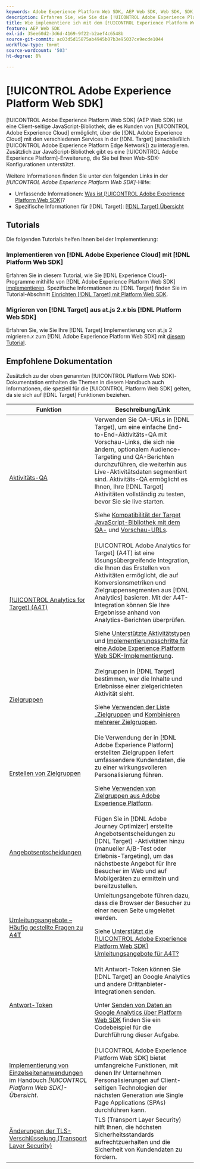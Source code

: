 ```yaml
---
keywords: Adobe Experience Platform Web SDK, AEP Web SDK, Web SDK, SDK, Adobe Experience Cloud, Platform Edge Network, Adobe Experience Platform Edge Network, Edge Network, AEP Edge Network, Adobe Experience Platform Web SDK0
description: Erfahren Sie, wie Sie die [!UICONTROL Adobe Experience Platform Web SDK] verwenden, um über die [!UICONTROL Adobe Experience Cloud] mit den verschiedenen Services in der [!UICONTROL AEP Edge Network] zu interagieren.
title: Wie implementiere ich mit dem [!UICONTROL Experience Platform Web SDK]?
feature: AEP Web SDK
exl-id: 35ee60d2-3d6d-4169-9f22-b2aef4c6548b
source-git-commit: ac03d5d15875ab4945b07b3e95037ce9ecde1044
workflow-type: tm+mt
source-wordcount: '503'
ht-degree: 8%

---
```


# [!UICONTROL Adobe Experience Platform Web SDK]

[!UICONTROL Adobe Experience Platform Web SDK] (AEP Web SDK) ist eine Client-seitige JavaScript-Bibliothek, die es Kunden von [!UICONTROL Adobe Experience Cloud] ermöglicht, über die [!DNL Adobe Experience Cloud] mit den verschiedenen Services in der [!DNL Target] (einschließlich [!UICONTROL Adobe Experience Platform Edge Network]) zu interagieren. Zusätzlich zur JavaScript-Bibliothek gibt es eine [!UICONTROL Adobe Experience Platform]-Erweiterung, die Sie bei Ihren Web-SDK-Konfigurationen unterstützt.

Weitere Informationen finden Sie unter den folgenden Links in der *[!UICONTROL Adobe Experience Platform Web SDK]*-Hilfe:

* Umfassende Informationen: [Was ist [!UICONTROL Adobe Experience Platform Web SDK]](https://experienceleague.adobe.com/docs/experience-platform/edge/home.html?lang=de)?
* Spezifische Informationen für [!DNL Target]: [[!DNL Target] Übersicht](https://experienceleague.adobe.com/docs/experience-platform/edge/personalization/adobe-target/target-overview.html?lang=de)

## Tutorials

Die folgenden Tutorials helfen Ihnen bei der Implementierung:

### Implementieren von [!DNL Adobe Experience Cloud] mit [!DNL Platform Web SDK]

Erfahren Sie in diesem Tutorial, wie Sie [!DNL Experience Cloud]-Programme mithilfe von [!DNL Adobe Experience Platform Web SDK] [&#x200B; implementieren](https://experienceleague.adobe.com/docs/platform-learn/implement-web-sdk/overview.html?lang=de). Spezifische Informationen zu [!DNL Target] finden Sie im Tutorial-Abschnitt [Einrichten [!DNL Target]  mit Platform Web SDK](https://experienceleague.adobe.com/docs/platform-learn/implement-web-sdk/applications-setup/setup-target.html?lang=de).

### Migrieren von [!DNL Target] aus at.js 2.*x* bis [!DNL Platform Web SDK]

Erfahren Sie, wie Sie Ihre [!DNL Target] Implementierung von at.js 2 migrieren.*x* zum [!DNL Adobe Experience Platform Web SDK] mit [diesem Tutorial](https://experienceleague.adobe.com/docs/platform-learn/migrate-target-to-websdk/introduction.html?lang=de).

## Empfohlene Dokumentation

Zusätzlich zu der oben genannten [!UICONTROL Platform Web SDK]-Dokumentation enthalten die Themen in diesem Handbuch auch Informationen, die speziell für die [!UICONTROL Platform Web SDK] gelten, da sie sich auf [!DNL Target] Funktionen beziehen.

| Funktion | Beschreibung/Link |
| --- | --- |
| [Aktivitäts-QA](https://experienceleague.adobe.com/docs/target/using/activities/activity-qa/activity-qa.html?lang=de) | Verwenden Sie QA-URLs in [!DNL Target], um eine einfache End-to-End-Aktivitäts-QA mit Vorschau-Links, die sich nie ändern, optionalem Audience-Targeting und QA-Berichten durchzuführen, die weiterhin aus Live-Aktivitätsdaten segmentiert sind. Aktivitäts-QA ermöglicht es Ihnen, Ihre [!DNL Target] Aktivitäten vollständig zu testen, bevor Sie sie live starten.<p>Siehe [Kompatibilität der Target JavaScript-Bibliothek mit dem QA-](https://experienceleague.adobe.com/docs/target/using/activities/activity-qa/activity-qa.html?lang=de#compatibility) und [Vorschau-URLs](https://experienceleague.adobe.com/docs/target/using/activities/activity-qa/activity-qa.html?lang=de#preview). |
| [[!UICONTROL Analytics for Target] (A4T)](https://experienceleague.adobe.com/docs/target/using/integrate/a4t/a4t.html?lang=de) | [!UICONTROL Adobe Analytics for Target] (A4T) ist eine lösungsübergreifende Integration, die Ihnen das Erstellen von Aktivitäten ermöglicht, die auf Konversionsmetriken und Zielgruppensegmenten aus [!DNL Analytics] basieren. Mit der A4T-Integration können Sie Ihre Ergebnisse anhand von Analytics-Berichten überprüfen.<p>Siehe [Unterstützte Aktivitätstypen](https://experienceleague.adobe.com/docs/target/using/integrate/a4t/a4t.html?lang=de#section_F487896214BF4803AF78C552EF1669AA) und [Implementierungsschritte für eine Adobe Experience Platform Web SDK-Implementierung](https://experienceleague.adobe.com/docs/target/using/integrate/a4t/a4timplementation.html?lang=de#platform). |
| [Zielgruppen](https://experienceleague.adobe.com/docs/target/using/audiences/target.html?lang=de) | Zielgruppen in [!DNL Target] bestimmen, wer die Inhalte und Erlebnisse einer zielgerichteten Aktivität sieht.<p>Siehe [Verwenden der Liste „Zielgruppen](https://experienceleague.adobe.com/docs/target/using/audiences/create-audiences/audiences.html?lang=de#use-list) und [Kombinieren mehrerer Zielgruppen](https://experienceleague.adobe.com/docs/target/using/audiences/combining-multiple-audiences.html?lang=de). |
| [Erstellen von Zielgruppen](https://experienceleague.adobe.com/docs/target/using/audiences/create-audiences/audiences.html?lang=de) | Die Verwendung der in [!DNL Adobe Experience Platform] erstellten Zielgruppen liefert umfassendere Kundendaten, die zu einer wirkungsvolleren Personalisierung führen.<p>Siehe [Verwenden von Zielgruppen aus Adobe Experience Platform](https://experienceleague.adobe.com/docs/target/using/audiences/create-audiences/audiences.html?lang=de#aep). |
| [Angebotsentscheidungen](https://experienceleague.adobe.com/docs/target/using/integrate/ajo/offer-decision.html?lang=de) | Fügen Sie in [!DNL Adobe Journey Optimizer] erstellte Angebotsentscheidungen zu [!DNL Target] -Aktivitäten hinzu (manueller A/B-Test oder Erlebnis-Targeting), um das nächstbeste Angebot für Ihre Besucher im Web und auf Mobilgeräten zu ermitteln und bereitzustellen. |
| [Umleitungsangebote – Häufig gestellte Fragen zu A4T](https://experienceleague.adobe.com/docs/target/using/integrate/a4t/a4t-faq/a4t-faq-redirect-offers.html?lang=de) | Umleitungsangebote führen dazu, dass die Browser der Besucher zu einer neuen Seite umgeleitet werden.<p>Siehe [Unterstützt die [!UICONTROL Adobe Experience Platform Web SDK] Umleitungsangebote für A4T?](https://experienceleague.adobe.com/docs/target/using/integrate/a4t/a4t-faq/a4t-faq-redirect-offers.html?lang=de#platform) |
| [Antwort-Token](https://experienceleague.adobe.com/docs/target/using/administer/response-tokens.html?lang=de) | Mit Antwort-Token können Sie [!DNL Target] an Google Analytics und andere Drittanbieter-Integrationen senden.<p>Unter [Senden von Daten an Google Analytics über Platform Web SDK](https://experienceleague.adobe.com/docs/target/using/administer/response-tokens.html?lang=de#sending-data-to-google-analytics-via-platform-web-sdk) finden Sie ein Codebeispiel für die Durchführung dieser Aufgabe. |
| [Implementierung von Einzelseitenanwendungen](https://experienceleague.adobe.com/docs/experience-platform/edge/personalization/adobe-target/spa-implementation.html?lang=de) im Handbuch *[!UICONTROL Platform Web SDK]- Übersicht*. | [!UICONTROL Adobe Experience Platform Web SDK] bietet umfangreiche Funktionen, mit denen Ihr Unternehmen Personalisierungen auf Client-seitigen Technologien der nächsten Generation wie Single Page Applications (SPAs) durchführen kann. |
| [Änderungen der TLS-Verschlüsselung (Transport Layer Security)](/help/dev/before-implement/tls-transport-layer-security-encryption.md) | TLS (Transport Layer Security) hilft Ihnen, die höchsten Sicherheitsstandards aufrechtzuerhalten und die Sicherheit von Kundendaten zu fördern. |

